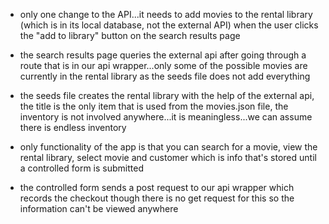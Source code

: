 - only one change to the API...it needs to add movies to the rental library (which is in its local database, not the external API) when the user clicks the "add to library" button on the search results page

- the search results page queries the external api after going through a route that is in our api wrapper...only some of the possible movies are currently in the rental library as the seeds file does not add everything

- the seeds file creates the rental library with the help of the external api, the title is the only item that is used from the movies.json file, the inventory is not involved anywhere...it is meaningless...we can assume there is endless inventory

- only functionality of the app is that you can search for a movie, view the rental library, select movie and customer which is info that's stored until a controlled form is submitted

- the controlled form sends a post request to our api wrapper which records the checkout though there is no get request for this so the information can't be viewed anywhere
